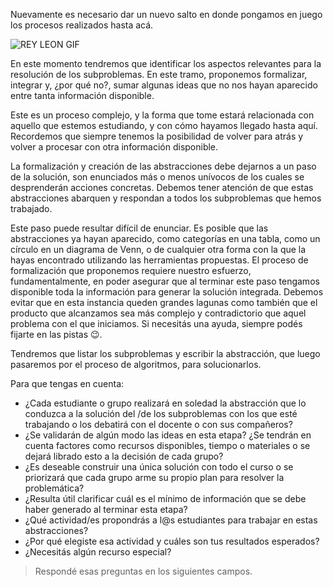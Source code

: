 Nuevamente es necesario dar un nuevo salto en donde pongamos en juego los procesos realizados hasta acá.

<img src="https://user-images.githubusercontent.com/1039278/47478167-01b3e800-d7ff-11e8-9baf-e4bfe300a08c.gif" alt="REY LEON GIF" width="auto" height="auto">

En este momento tendremos que identificar los aspectos relevantes para la resolución de los subproblemas. En este tramo, proponemos formalizar, integrar y, ¿por qué no?, sumar algunas ideas que no nos hayan aparecido entre tanta información disponible.
 
Este es un proceso complejo, y la forma que tome estará relacionada con aquello que estemos estudiando, y con cómo hayamos llegado hasta aquí. Recordemos que siempre tenemos la posibilidad de volver para atrás y volver a procesar con otra información disponible.

La formalización y creación de las abstracciones debe dejarnos a un paso de la solución, son enunciados más o menos unívocos de los cuales se desprenderán acciones concretas. Debemos tener atención de que estas abstracciones abarquen y respondan a todos los subproblemas que hemos trabajado. 

Este paso puede resultar difícil de enunciar. Es posible que las abstracciones ya hayan aparecido, como categorías en una tabla, como un círculo en un diagrama de Venn, o de cualquier otra forma con la que la hayas encontrado utilizando las herramientas propuestas. El proceso de formalización que proponemos requiere nuestro esfuerzo, fundamentalmente, en poder asegurar que al terminar este paso tengamos disponible toda la información para generar la solución integrada. Debemos evitar que en esta instancia queden grandes lagunas como también que el producto que alcanzamos sea más complejo y contradictorio que aquel problema con el que iniciamos. 
Si necesitás una ayuda, siempre podés fijarte en las pistas :wink:.

Tendremos que listar los subproblemas y escribir la abstracción, que luego pasaremos por el proceso de algoritmos, para solucionarlos.

Para que tengas en cuenta:

* ¿Cada estudiante o grupo realizará en soledad la abstracción que lo conduzca a la solución del /de los subproblemas con los que esté trabajando o los debatirá con el docente o con sus compañeros? 
* ¿Se validarán de algún modo las ideas en esta etapa? ¿Se tendrán en cuenta factores como recursos disponibles, tiempo o materiales o se dejará librado esto a la decisión de cada grupo?
* ¿Es deseable construir una única solución con todo el curso o se priorizará que cada grupo arme su propio plan para resolver la problemática?
* ¿Resulta útil clarificar cuál es el mínimo de información que se debe haber generado al terminar esta etapa?
* ¿Qué actividad/es propondrás a l@s estudiantes para trabajar en estas abstracciones?
* ¿Por qué elegiste esa actividad y cuáles son tus resultados esperados?
* ¿Necesitás algún recurso especial?

> Respondé esas preguntas en los siguientes campos.
